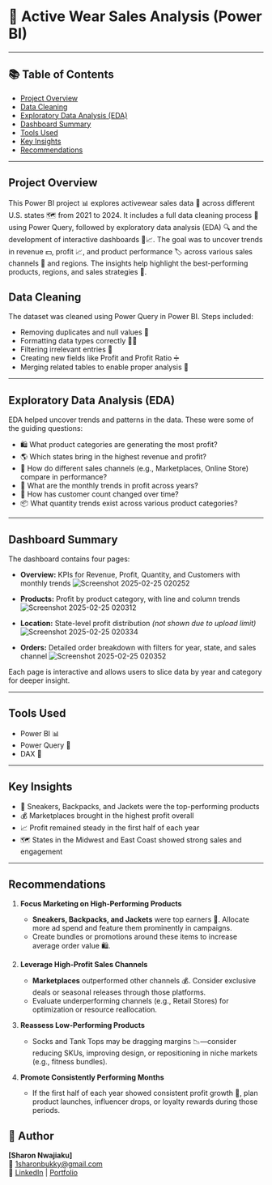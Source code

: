 # 🧩 Active Wear Sales Analysis (Power BI)

---

## 📚 Table of Contents

- [Project Overview](#project-overview)
- [Data Cleaning](#data-cleaning)
- [Exploratory Data Analysis (EDA)](#exploratory-data-analysis-eda)
- [Dashboard Summary](#dashboard-summary)
- [Tools Used](#tools-used)
- [Key Insights](#key-insights)
- [Recommendations](#recommendations)
---
## Project Overview
This Power BI project 📊 explores activewear sales data 👕 across different U.S. states 🗺️ from 2021 to 2024. It includes a full data cleaning process 🧹 using Power Query, followed by exploratory data analysis (EDA) 🔍 and the development of interactive dashboards 🧠📈. The goal was to uncover trends in revenue 💵, profit 📈, and product performance 🏷️ across various sales channels 🛒 and regions. The insights help highlight the best-performing products, regions, and sales strategies 🎯.

## Data Cleaning

The dataset was cleaned using Power Query in Power BI. Steps included:

- Removing duplicates and null values 🧹  
- Formatting data types correctly 📅🔢  
- Filtering irrelevant entries 🚫  
- Creating new fields like Profit and Profit Ratio ➗  
- Merging related tables to enable proper analysis 🔗  

---

## Exploratory Data Analysis (EDA)

EDA helped uncover trends and patterns in the data. These were some of the guiding questions:

- 🛍️ What product categories are generating the most profit?  
- 🌎 Which states bring in the highest revenue and profit?  
- 🛒 How do different sales channels (e.g., Marketplaces, Online Store) compare in performance?  
- 📅 What are the monthly trends in profit across years?  
- 👥 How has customer count changed over time?  
- 📦 What quantity trends exist across various product categories?

---

## Dashboard Summary

The dashboard contains four pages:

- **Overview:** KPIs for Revenue, Profit, Quantity, and Customers with monthly trends
 ![Screenshot 2025-02-25 020252](https://github.com/user-attachments/assets/c707a3ec-0d4b-451c-9628-4c8f2ecb86b7)

- **Products:** Profit by product category, with line and column trends
![Screenshot 2025-02-25 020312](https://github.com/user-attachments/assets/69526e69-51e4-4709-a93c-c035d42b86e1)

- **Location:** State-level profit distribution *(not shown due to upload limit)*
![Screenshot 2025-02-25 020334](https://github.com/user-attachments/assets/eb6af593-3378-4bbd-9b59-bbf425acbb30)

- **Orders:** Detailed order breakdown with filters for year, state, and sales channel
![Screenshot 2025-02-25 020352](https://github.com/user-attachments/assets/577a86c9-f44c-4f4f-99dc-9cf0ea5c3064)

Each page is interactive and allows users to slice data by year and category for deeper insight.

---

## Tools Used

- Power BI 📊  
- Power Query 🔧  
- DAX 🧠  

---

## Key Insights

- 🥇 Sneakers, Backpacks, and Jackets were the top-performing products  
- 💰 Marketplaces brought in the highest profit overall  
- 📈 Profit remained steady in the first half of each year  
- 🗺️ States in the Midwest and East Coast showed strong sales and engagement  

---

## Recommendations
1. **Focus Marketing on High-Performing Products**
   - **Sneakers, Backpacks, and Jackets** were top earners 🥇. Allocate more ad spend and feature them prominently in campaigns.
   - Create bundles or promotions around these items to increase average order value 🛍️.

2. **Leverage High-Profit Sales Channels**
   - **Marketplaces** outperformed other channels 💰. Consider exclusive deals or seasonal releases through those platforms.
   - Evaluate underperforming channels (e.g., Retail Stores) for optimization or resource reallocation.

3. **Reassess Low-Performing Products**
   - Socks and Tank Tops may be dragging margins 📉—consider reducing SKUs, improving design, or repositioning in niche markets (e.g., fitness bundles).

4. **Promote Consistently Performing Months**
   - If the first half of each year showed consistent profit growth 📅, plan product launches, influencer drops, or loyalty rewards during those periods.

  ## 👤 Author

**[Sharon Nwajiaku]**  
📧 1sharonbukky@gmail.com  
🔗 [LinkedIn](https://www.linkedin.com/in/sharon-nwajiaku-2a22022b8?utm_source=share&utm_campaign=share_via&utm_content=profile&utm_medium=android_app) | [Portfolio](https://sharon-analytics.github.io/)

